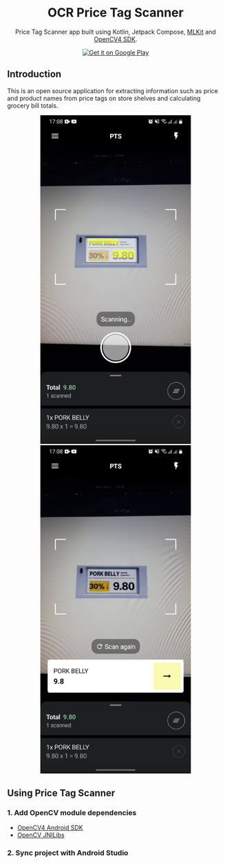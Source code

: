 <h1 align="center"> OCR Price Tag Scanner </h1>

<p align="center">
  Price Tag Scanner app built using Kotlin, Jetpack Compose, <a href="https://developers.google.com/ml-kit" target="_blank">MLKit</a> and <a href="https://opencv.org/android/" target="_blank">OpenCV4 SDK</a>.
</p>

<p align="center">

  <a href="https://play.google.com/store/apps/details?id=com.itshedi.pricetagscanner" target="_blank" >
    <img alt="Get it on Google Play" title="Google Play" src="http://i.imgur.com/mtGRPuM.png" width="140">
  </a>
</p>

## Introduction

This is an open source application for extracting information such as price and product names from price tags on store shelves and calculating grocery bill totals.

<p align="center">
  <img src = "readme_images/img0.png" width=350>
  <img src = "readme_images/img1.png" width=350>
</p>

## Using Price Tag Scanner
### 1. Add OpenCV module dependencies
* <a href="https://opencv.org/android/" target="_blank">OpenCV4 Android SDK</a>
* <a href="https://medium.com/kouosl/opencv-4-2-0-set-up-for-c-in-android-studio-dc88b0bb34b2" target="_blank"> OpenCV JNILibs</a>
### 2. Sync project with Android Studio

